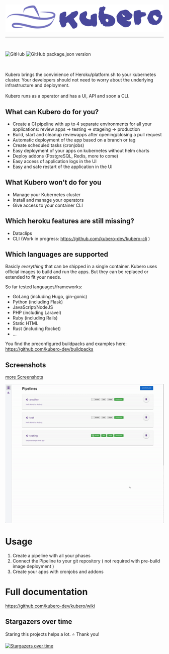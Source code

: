 <p align="center">
<img src="docs/logo/kubero-logo-horizontal.png">
</p>
<hr>
<br>

![GitHub](https://img.shields.io/github/license/kubero-dev/kubero?style=flat-square)
![GitHub package.json version](https://img.shields.io/github/package-json/v/kubero-dev/kubero?style=flat-square)

<br>
<br>
Kubero brings the convinience of Heroku/platform.sh to your kubernetes cluster. Your developers should not need to worry about the underlying infrastructure and deployment.
<br>
<br>
Kubero runs as a operator and has a UI, API and soon a CLI.


## What can Kubero do for you?
- Create a CI pipeline with up to 4 separate environments for all your applications: review apps -> testing -> stageing -> production
- Build, start and cleanup reviewapps after opening/closing a pull request
- Automatic deployment of the app based on a branch or tag
- Create scheduled tasks (cronjobs)
- Easy deployment of your apps on kubernetes without helm charts
- Deploy addons (PostgreSQL, Redis, more to come)
- Easy access of application logs in the UI
- Easy and safe restart of the application in the UI

## What Kubero won't do for you
- Manage your Kubernetes cluster
- Install and manage your operators
- Give access to your container CLI

## Which heroku features are still missing?
- Dataclips
- CLI (Work in progress: https://github.com/kubero-dev/kubero-cli )

## Which languages are supported
Basicly *everything* that can be shipped in a single container. Kubero uses official images to build and run the apps. But they can be replaced or extended to fit your needs.

So far tested languages/frameworks:
- GoLang (including Hugo, gin-gonic)
- Python (including Flask)
- JavaScript/NodeJS
- PHP (including Laravel)
- Ruby (including Rails)
- Static HTML
- Rust (including Rocket)
- ...

You find the preconfigured buildpacks and examples here:
https://github.com/kubero-dev/buildpacks


## Screenshots
<a href="https://github.com/kubero-dev/kubero/tree/main/docs/screenshots">more Screenshots</a><p>
<img src="docs/screenshots/createapp.gif">

# Usage
1. Create a pipeline with all your phases
2. Connect the Pipeline to your git repository ( not required with pre-build image deployment )
3. Create your apps with cronjobs and addons

# Full documentation
https://github.com/kubero-dev/kubero/wiki

## Stargazers over time
Staring this projects helps a lot. ⭐ Thank you!

[![Stargazers over time](https://starchart.cc/kubero-dev/kubero.svg)](https://starchart.cc/kubero-dev/kubero)
